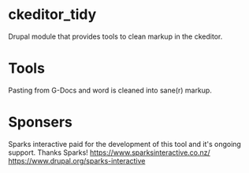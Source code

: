 # ckeditor_tidy

Drupal module that provides tools to clean markup in the ckeditor.

# Tools

Pasting from G-Docs and word is cleaned into sane(r) markup.

# Sponsers

Sparks interactive paid for the development of this tool and it's ongoing
support. Thanks Sparks!
https://www.sparksinteractive.co.nz/
https://www.drupal.org/sparks-interactive
